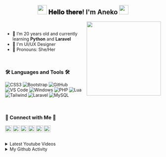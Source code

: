 <div align="center">
<h2><img src="https://media.giphy.com/media/ObNTw8Uzwy6KQ/giphy.gif" width="30px"> 𝐇𝐞𝐥𝐥𝐨 𝐭𝐡𝐞𝐫𝐞! I'm Aneko <img src="https://media.giphy.com/media/ObNTw8Uzwy6KQ/giphy.gif" width="30px"></h2>
</div>

<img align= "right" width= "240" src= "https://pa1.narvii.com/6580/8098c6e9207376889eeb0532d9f5a0723c4d73f5_hq.gif"/>

<br>

- 🌱 I’m 20 years old and currently learning <b>Python</b> and <b>Laravel</b>
- 🎨 I'm UI/UX Designer
- 👧 Pronouns: She/Her

<br>

### 🛠 Languages and Tools 🛠

![CSS3](https://img.shields.io/badge/-CSS3-%231572B6?style=flat-square&logo=css3)
![Bootstrap](https://img.shields.io/badge/-Bootstrap-563D7C?style=flat-square&logo=Bootstrap)
![GitHub](https://img.shields.io/badge/-GitHub-181717?style=flat-square&logo=github)
![VS Code](http://img.shields.io/badge/-VS%20Code-007ACC?style=flat-square&logo=visual-studio-code&logoColor=ffffff)
![Windows](http://img.shields.io/badge/-Windows-0078D6?style=flat-square&logo=windows&logoColor=ffffff)
![PHP](https://img.shields.io/badge/PHP-777BB4?style=flat-square&logo=php&logoColor=white)
![Lua](https://img.shields.io/badge/Lua-2C2D72?style=flat-square&logo=lua&logoColor=white)
![Tailwind](https://img.shields.io/badge/Tailwind_CSS-38B2AC?style=flat-square&logo=tailwind-css&logoColor=white)
![Laravel](https://img.shields.io/badge/Laravel-FF2D20?style=flat-square&logo=laravel&logoColor=white)
![MySQL](https://img.shields.io/badge/MySQL-00000F?style=flat-square&logo=mysql&logoColor=white)

<br>

### 💛 Connect with Me 💛
<a href="https://t.me/shiltainda">
  <img align="left" alt="Aneko's Telegram" width="22px" src="https://web.telegram.org/img/logo_share.png" />
</a>

<a href="https://github.com/anekoinda">
  <img align="left" alt="Aneko's Github" width="22px" src="https://upload.wikimedia.org/wikipedia/commons/thumb/a/ae/Github-desktop-logo-symbol.svg/1024px-Github-desktop-logo-symbol.svg.png" />
</a>

<a href="https://instagram.com/shilta_inda/">
  <img align="left" alt="Aneko's Instagram" width="22px" src="https://upload.wikimedia.org/wikipedia/commons/thumb/a/a5/Instagram_icon.png/600px-Instagram_icon.png" />
</a>

<a href="https://www.facebook.com/mynameisaneko">
  <img align="left" alt="Aneko's Facebook" width="22px" src="https://facebookbrand.com/wp-content/uploads/2019/04/f_logo_RGB-Hex-Blue_512.png?w=512&h=512" />
</a>

<a href="https://twitter.com/anekoinda">
  <img align="left" alt="Aneko's Twitter" width="22px" src="https://cdn2.iconfinder.com/data/icons/metro-uinvert-dock/256/Twitter_NEW.png" />
</a>

<a href="https://www.linkedin.com/in/anekoinda/">
  <img align="left" alt="Aneko's Linkdein" width="22px" src="https://cdn3.iconfinder.com/data/icons/inficons/512/linkedin.png" />
</a>

<br/>
</details>

<br>
<br>
  
<details>
<summary>Latest Youtube Videos</summary>
<table>
<tbody>
<tr>
<td><a href="https://youtu.be/21HHHhaTBNQ"><img width="140px" src="https://i.ytimg.com/vi/21HHHhaTBNQ/mqdefault.jpg"></a></td>
<td><a href="https://youtu.be/21HHHhaTBNQ">Menghitung Delay Menggunakan Wireshark</a><br/>June 7, 2020</td></tr>
  
<tr><td><a href="https://youtu.be/HdiDVKtsxQE"><img width="140px" src="https://i.ytimg.com/vi/HdiDVKtsxQE/mqdefault.jpg"></a></td>
<td><a href="https://youtu.be/HdiDVKtsxQE">Membuat Replikasi 2 Arah (Master to Master) di MySQL Menggunakan CMD</a><br/>June 6, 2020</td></tr>

<tr><td><a href="https://youtu.be/jsLx7WCe4jM"><img width="140px" src="https://i.ytimg.com/vi/jsLx7WCe4jM/mqdefault.jpg"></a></td>
<td><a href="https://youtu.be/jsLx7WCe4jM">Membuat Replikasi 1 Arah (Master to Slave) di MySQL Menggunakan CMD</a><br/>June 5, 2020</td></tr>

</tbody>
</table>
</details>
  
<details>
<summary>My Github Activity</summary>
<div align="center">
<p><img align="left" src="https://github-readme-stats.vercel.app/api/top-langs?username=anekoinda&show_icons=true&locale=en&layout=compact&theme=radical" /></p>
<p><img align="left" src="https://github-readme-stats.vercel.app/api?username=anekoinda&show_icons=true&theme=radical&locale=en" width="410" /></p>
</div>
</details>

<br/>

